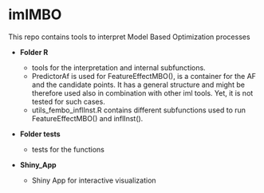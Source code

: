 # imlMBO
This repo contains tools to interpret Model Based Optimization processes

* **Folder R**
  + tools for the interpretation and internal subfunctions.
  + PredictorAf is used for FeatureEffectMBO(), is a container for the AF and the candidate points. It has a general structure and might be therefore used also in combination with other iml tools. Yet, it is not tested for such cases.
  + utils_fembo_inflInst.R contains different subfunctions used to run FeatureEffectMBO() and inflInst().
  
* **Folder tests**
  + tests for the functions

* **Shiny_App**
  + Shiny App for interactive visualization